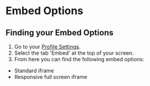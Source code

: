 # Embed Options

## Finding your Embed Options

1. Go to your [Profile Settings](https://app.cal.com/settings/profile).
2. Select the tab 'Embed' at the top of your screen.
3. From here you can find the following embed options:
- Standard iframe
- Responsive full screen iframe